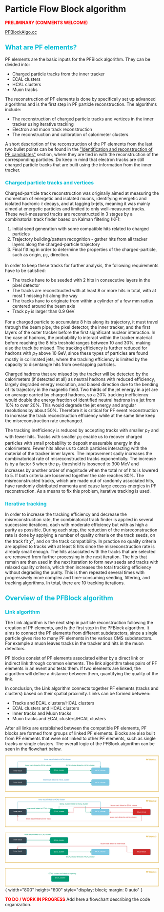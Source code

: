 # Particle Flow Block algorithm
<span style="color:red">**PRELIMINARY (COMMENTS WELCOME)**</span>

<a href="https://github.com/cms-sw/cmssw/blob/master/RecoParticleFlow/PFProducer/src/PFBlockAlgo.cc" target="_blank" rel="noopener">PFBlockAlgo.cc</a>

##  <span style="color:#00bdd6">What are PF elements?</span>

PF elements are the basic inputs for the PFBlock algorithm. They can be divided into:

  * Charged particle tracks from the inner tracker
  * ECAL clusters
  * HCAL clusters
  * Muon tracks

The reconstruction of PF elements is done by specifically set up advanced algorithms and is the first step in PF particle reconstruction. The algorithms include:

 * The reconstruction of charged particle tracks and vertices in the inner tracker using iterative tracking
 * Electron and muon track reconstruction
 * The reconstruction and calibration of calorimeter clusters

 A short description of the reconstruction of the PF elements from the last two bullet points can be found in the ["Identification and reconstruction of PF candidates"](corepf.md#identification-and-reconstruction-of-pf-candidates) section, where they are tied in with the reconstruction of the corresponding particles. Do keep in mind that electron tracks are still charged particle tracks that are built using the information from the inner tracker. 

###  <span style="color:#00bdd6">Charged particle tracks and vertices</span>

Charged-particle track reconstruction was originally aimed at measuring the momentum of energetic and isolated muons, identifying energetic and isolated hadronic $\tau$ decays, and at tagging b-jets, meaning it was mainly aimed at energetic particles and limited to only well-measured tracks. These well-measured tracks are reconstructed in 3 stages by a combinatorial track finder based on Kalman filtering (KF):

  1. Initial seed generation with some compatible hits related to charged particles
  2. Trajectory building/pattern recognition - gather hits from all tracker layers along the charged-particle trajectory
  3. Final fitting in order to determine the properties of the charged-particle, such as origin, $p_{T}$, direction.

In order to keep these tracks for further analysis, the following requirements have to be satisfied:

  * The tracks have to be seeded with 2 hits in consecutive layers in the pixel detector
  * The tracks are reconstructed with at least 8 or more hits in total, with at most 1 missing hit along the way
  * The tracks have to originate from within a cylinder of a few mm radius centered around the beam axis
  * Track $p_{T}$ is larger than 0.9 GeV

For a charged particle to accumulate 8 hits along its trajectory, it must travel through the beam pipe, the pixel detector, the inner tracker, and the first layers of the outer tracker before the first significant nuclear interaction. In the case of hadrons, the probability to interact within the tracker material before reaching the 8 hits treshold ranges between 10 and 30%, making also the track be missed. The tracking efficiency is further reduced for hadrons with $p_{T}$ above 10 GeV, since these types of particles are found mostly in collimated jets, where the tracking efficiency is limited by the capacity to disentangle hits from overlapping particles.

Charged hadrons that are missed by the tracker will be detected by the calorimeters (if detected at all) as neutral hadrons with reduced efficiency, largely degraded energy resolution, and biased direction due to the bending of its trajectory in the magnetic field. Two thirds of the jet energy in a jet are on average carried by charged hadrons, so a 20% tracking inefficiency would double the energy fraction of identified neutral hadrons in a jet from 10% to over 20%. This would degrade the jet energy and angular resolutions by about 50%. Therefore it is critical for PF event reconstruction to increase the track reconstruction efficiency while at the same time keep the misreconstruction rate unchanged.

The tracking inefficiency is reduced by accepting tracks with smaller $p_{T}$ and with fewer hits. Tracks with smaller $p_{T}$ enable us to recover charged particles with small probability to deposit measurable energy in the calorimeters. Fewer hits allow us to catch particles interacting with the material of the tracker inner layers. The improvement sadly increases the combinatorical rate of misreconstructed tracks exponentially. The increase is by a factor 5 when the $p_{T}$ threshold is loosened to 300 MeV and increases by another order of magnitude when the total nr of hits is lowered to 5. If both criteria are loosened together the rate reaches 80%. The misreconstructed tracks, which are made out of randomly associated hits, have randomly distributed momenta and cause large excess energies in PF reconstruction. As a means to fix this problem, iterative tracking is used.

###  <span style="color:#00bdd6">Iterative tracking</span>
In order to increase the tracking efficiency and decrease the misreconstruction rate, the combinatorial track finder is applied in several successive iterations, each with moderate efficiency but with as high a purity as possible. During each step, the reduction of the misreconstruction rate is done by applying a number of quality criteria on the track seeds, on the track fit $\chi^{2}$, and on the track compatibility. In practice no quality criteria are applied to tracks with at least 8 hits since the misreconstruction rate is already small enough. The hits associated with the tracks that are selected are removed from further processing in the next iteration. The hits that remain are then used in the next iteration to form new seeds and tracks with relaxed quality criteria, which then increases the total tracking efficiency without degrading the purity. This is then repeated several times with progressively more complex and time-consuming seeding, filtering, and tracking algorithms. In total, there are 10 tracking iterations.

##  <span style="color:#00bdd6">Overview of the PFBlock algorithm</span>

###  <span style="color:#00bdd6">Link algorithm</span>
The Link algorithm is the next step in particle reconstruction following the creation of PF elements, and is the first step in the PFBlock algorithm. It aims to connect the PF elements from different subdetectors, since a single particle gives rise to many PF elements in the various CMS subdetectors. For example a muon leaves tracks in the tracker and hits in the muon detectors.

PF blocks consist of PF elements associated either by a direct link or indirect link through common elements. The link algorithm takes pairs of PF elements in an event and tests them. If two elements are linked, the algorithm will define a distance between them, quantifying the quality of the link. 

In conclusion, the Link algorithm connects together PF elements (tracks and clusters) based on their spatial proximity. Links can be formed between:

  * Tracks and ECAL clusters/HCAL clusters
  * ECAL clusters and HCAL clusters
  * Inner tracks and Muon tracks
  * Muon tracks and ECAL clusters/HCAL clusters

After all links are established between the compatible PF elements, PF blocks are formed from groups of linked PF elements. Blocks are also built from PF elements that were not linked to other PF elements, such as single tracks or single clusters. The overall logic of the PFBlock algorithm can be seen in the flowchart below.

 ![blocklog](assets/PFBlockAlgo_logic.drawio.svg){ width="800" height="600" style="display: block; margin: 0 auto" }
 
<span style="color:red">**TO DO / WORK IN PROGRESS**</span>
Add here a flowchart describing the code organization.